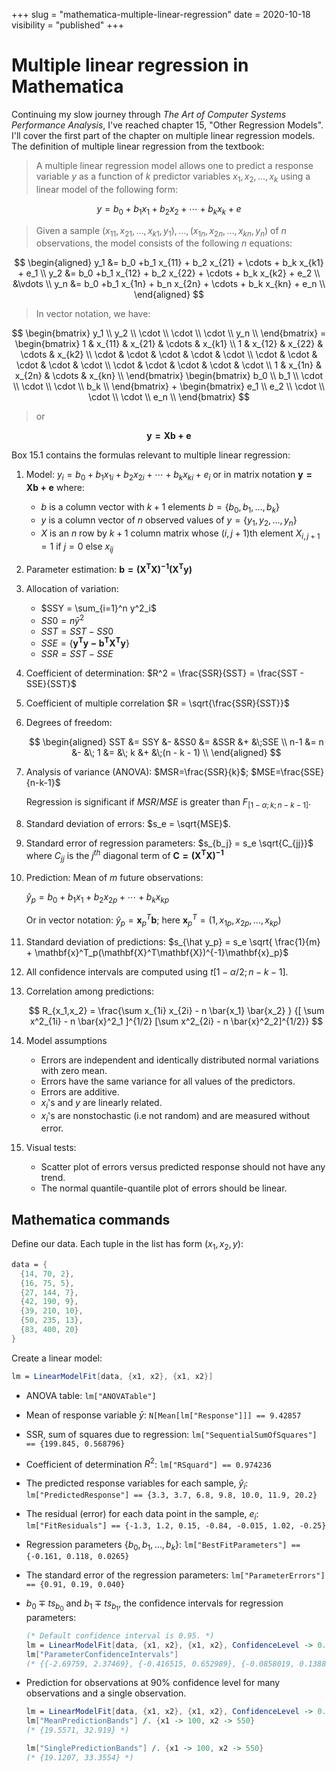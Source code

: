 +++
slug = "mathematica-multiple-linear-regression"
date = 2020-10-18
visibility = "published"
+++

# Multiple linear regression in Mathematica

Continuing my slow journey through *The Art of Computer Systems Performance Analysis*,
I've reached chapter 15, "Other Regression Models". I'll cover the first part
of the chapter on multiple linear regression models. The definition of multiple linear regression from the textbook:

> A multiple linear regression model allows one to predict a response variable $y$ as a function of $k$ predictor
> variables $x_1,x_2,\ldots,x_k$ using a linear model of the following form:

$$ y = b_0 +b_1 x_1 + b_2 x_2 + \cdots + b_k x_k + e $$

> Given a sample $(x_{11}, x_{21}, \ldots, x_{k1}, y_1),\ldots,(x_{1n},x_{2n},\ldots,x_{kn},y_n)$ of $n$ observations,
> the model consists of the following $n$ equations:

$$
\begin{aligned}
y_1 &= b_0 +b_1 x_{11} + b_2 x_{21} + \cdots + b_k x_{k1} + e_1 \\
y_2 &= b_0 +b_1 x_{12} + b_2 x_{22} + \cdots + b_k x_{k2} + e_2 \\
    &\vdots \\
y_n &= b_0 +b_1 x_{1n} + b_n x_{2n} + \cdots + b_k x_{kn} + e_n \\
\end{aligned}
$$

> In vector notation, we have:

$$
\begin{bmatrix}
   y_1 \\
   y_2 \\
   \cdot \\
   \cdot \\
   \cdot \\
   y_n \\
\end{bmatrix} = 
\begin{bmatrix}
   1 & x_{11} & x_{21}  & \cdots  & x_{k1} \\
   1 & x_{12} & x_{22}  & \cdots  & x_{k2} \\
   \cdot & \cdot & \cdot & \cdot  & \cdot  \\
   \cdot & \cdot & \cdot & \cdot  & \cdot  \\
   \cdot & \cdot & \cdot & \cdot  & \cdot  \\
   1 & x_{1n} & x_{2n}  & \cdots  & x_{kn} \\
\end{bmatrix} 
\begin{bmatrix}
   b_0 \\
   b_1 \\
   \cdot \\
   \cdot \\
   \cdot \\
   b_k \\
\end{bmatrix} +
\begin{bmatrix}
   e_1 \\
   e_2 \\
   \cdot \\
   \cdot \\
   \cdot \\
   e_n \\
\end{bmatrix}
$$

> or

$$ \mathbf{y = Xb + e} $$


Box 15.1 contains the formulas relevant to multiple linear regression:

1. Model: $y_i = b_0 +b_1x_{1i} + b_2 x_{2i} + \cdots + b_k x_{ki} + e_i$ or in matrix notation $\mathbf{y = Xb + e}$
   where:
   - $b$ is a column vector with $k+1$ elements $b = \{b_0,b_1,\ldots,b_k\}$
   - $y$ is a column vector of $n$ observed values of $y = \{y_1,y_2,\ldots,y_n\}$
   - $X$ is an $n$ row by $k+1$ column matrix whose $(i,j+1)$th element $X_{i,j+1}=1$ if $j=0$ else $x_{ij}$ 
2. Parameter estimation: $\mathbf{b = (X^TX)^{-1}(X^Ty)}$
3. Allocation of variation:
   - $SSY = \sum_{i=1}^n y^2_i$
   - $SS0 = n \bar y^2$
   - $SST = SST - SS0$
   - $SSE = \{\mathbf{y^Ty - b^TX^Ty}\}$
   - $SSR = SST - SSE$
4. Coefficient of determination: $R^2 = \frac{SSR}{SST} = \frac{SST - SSE}{SST}$
5. Coefficient of multiple correlation $R = \sqrt{\frac{SSR}{SST}}$
6. Degrees of freedom:

   $$
   \begin{aligned}
   SST &= SSY &- &SS0  &= &SSR  &+  &\;SSE \\
   n-1 &= n   &- &\; 1 &= &\; k &+  &\;(n - k - 1) \\
   \end{aligned}
   $$
   
7. Analysis of variance (ANOVA): $MSR=\frac{SSR}{k}$; $MSE=\frac{SSE}{n-k-1}$

   Regression is significant if $MSR/MSE$ is greater than $F_{[1-\alpha;k;n-k-1]}$.
8. Standard deviation of errors: $s_e = \sqrt{MSE}$.
9. Standard error of regression parameters: $s_{b_j} = s_e \sqrt{C_{jj}}$ where $C_{jj}$ 
   is the $j^{th}$ diagonal term of $\mathbf{C = (X^TX)^{-1}}$
10. Prediction: Mean of $m$ future observations:

    $\hat{y}_p = b_0 + b_1 x_1 +b_2 x_{2p} + \cdots + b_k x_{kp}$
    
    Or in vector notation: $\hat{y}_p = \mathbf{x}^T_p\mathbf{b}$; here 
    $\mathbf{x}^T_p = (1,x_{1p},x_{2p},\ldots,x_{kp})$
    
11. Standard deviation of predictions: 
    $s_{\hat y_p} = s_e \sqrt{ \frac{1}{m} + \mathbf{x}^T_p(\mathbf{X}^T\mathbf{X})^{-1}\mathbf{x}_p}$

12. All confidence intervals are computed using $t{[1-\alpha/2;n-k-1]}$.

13. Correlation among predictions:

    $$
    R_{x_1,x_2} = \frac{\sum x_{1i} x_{2i} - n \bar{x_1} \bar{x_2} }
                  {[ \sum x^2_{1i} - n \bar{x}^2_1 ]^{1/2} [\sum x^2_{2i} - n \bar{x}^2_2]^{1/2}}
    $$
    
 14. Model assumptions
 
     - Errors are independent and identically distributed normal variations with zero mean.
     - Errors have the same variance for all values of the predictors.
     - Errors are additive.
     - $x_i$'s and $y$ are linearly related.
     - $x_i$'s are nonstochastic (i.e not random) and are measured without error.
     
 15. Visual tests:
 
     - Scatter plot of errors versus predicted response should not have any trend.
     - The normal quantile-quantile plot of errors should be linear.
     
## Mathematica commands     
     
Define our data. Each tuple in the list has form $(x_1, x_2, y)$:

```mathematica
data = {
  {14, 70, 2},
  {16, 75, 5},
  {27, 144, 7},
  {42, 190, 9},
  {39, 210, 10},
  {50, 235, 13},
  {83, 400, 20}
}
```     

Create a linear model:

```mathematica
lm = LinearModelFit[data, {x1, x2}, {x1, x2}]
```

- ANOVA table: `lm["ANOVATable"]`
- Mean of response variable $\bar y$: `N[Mean[lm["Response"]]] == 9.42857`
- SSR, sum of squares due to regression: `lm["SequentialSumOfSquares"] == {199.845, 0.568796}`
- Coefficient of determination $R^2$: `lm["RSquard"] == 0.974236`
- The predicted response variables for each sample, $\hat y_i$: `lm["PredictedResponse"] == {3.3, 3.7, 6.8, 9.8, 10.0, 11.9, 20.2}`
- The residual (error) for each data point in the sample, $e_i$: `lm["FitResiduals"] == {-1.3, 1.2, 0.15, -0.84, -0.015, 1.02, -0.25}`
- Regression parameters $\{b_0, b_1, \ldots, b_k\}$: `lm["BestFitParameters"] == {-0.161, 0.118, 0.0265}`
- The standard error of the regression parameters: `lm["ParameterErrors"] == {0.91, 0.19, 0.040}`
- $b_0 \mp ts_{b_0}$ and $b_1 \mp ts_{b_1}$, the confidence intervals for 
  regression parameters:
  
  ```mathematica
  (* Default confidence interval is 0.95. *)
  lm = LinearModelFit[data, {x1, x2}, {x1, x2}, ConfidenceLevel -> 0.95]
  lm["ParameterConfidenceIntervals"]
  (* {{-2.69759, 2.37469}, {-0.416515, 0.652989}, {-0.0858019, 0.138805}} *)
  ```
  
- Prediction for observations at 90% confidence level for many observations and a single 
  observation.
  
  ```mathematica
  lm = LinearModelFit[data, {x1, x2}, {x1, x2}, ConfidenceLevel -> 0.9]
  lm["MeanPredictionBands"] /. {x1 -> 100, x2 -> 550}
  (* {19.5571, 32.919} *)
  
  lm["SinglePredictionBands"] /. {x1 -> 100, x2 -> 550}
  (* {19.1207, 33.3554} *)
  ```
